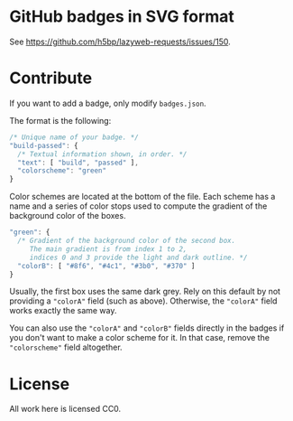 # GitHub badges in SVG format

See <https://github.com/h5bp/lazyweb-requests/issues/150>.

# Contribute

If you want to add a badge, only modify `badges.json`.

The format is the following:

```js
/* Unique name of your badge. */
"build-passed": {
  /* Textual information shown, in order. */
  "text": [ "build", "passed" ],
  "colorscheme": "green"
}
```

Color schemes are located at the bottom of the file. Each scheme has a name and
a series of color stops used to compute the gradient of the background color of
the boxes.

```js
"green": {
  /* Gradient of the background color of the second box.
     The main gradient is from index 1 to 2,
     indices 0 and 3 provide the light and dark outline. */
  "colorB": [ "#8f6", "#4c1", "#3b0", "#370" ]
}
```

Usually, the first box uses the same dark grey. Rely on this default by not
providing a `"colorA"` field (such as above). Otherwise, the `"colorA"` field
works exactly the same way.

You can also use the `"colorA"` and `"colorB"` fields directly in the badges if
you don't want to make a color scheme for it. In that case, remove the
`"colorscheme"` field altogether.

# License

All work here is licensed CC0.

